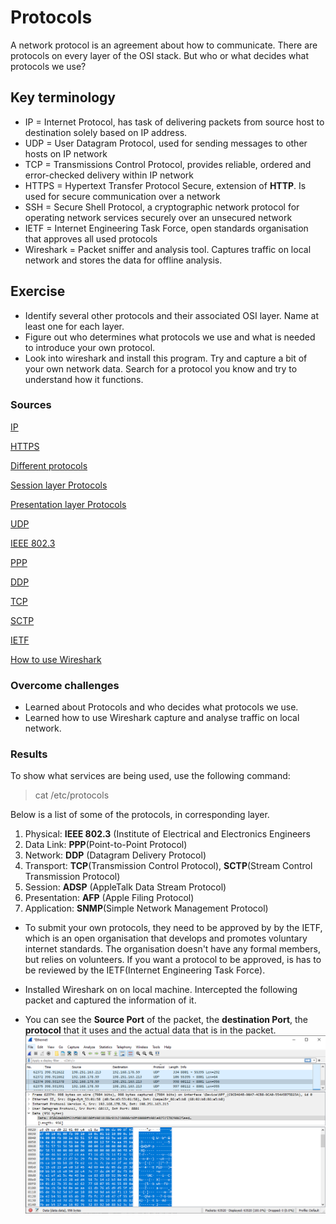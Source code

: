 # Protocols
A network protocol is an agreement about how to communicate. There are protocols on every layer of the OSI stack. But who or what decides what protocols we use? 

## Key terminology
- IP = Internet Protocol, has task of delivering packets from source host to destination solely based on IP address.
- UDP = User Datagram Protocol, used for sending messages to other hosts on IP network
- TCP = Transmissions Control Protocol, provides reliable, ordered and error-checked delivery within IP network
- HTTPS = Hypertext Transfer Protocol Secure, extension of **HTTP**. Is used for secure communication over a network
- SSH = Secure Shell Protocol, a cryptographic network protocol for operating network services securely over an unsecured network
- IETF = Internet Engineering Task Force, open standards organisation that approves all used protocols
- Wireshark = Packet sniffer and analysis tool. Captures traffic on local network and stores the data for offline analysis.

## Exercise
- Identify several other protocols and their associated OSI layer. Name at least one for each layer.
- Figure out who determines what protocols we use and what is needed to introduce your own protocol.
- Look into wireshark and install this program. Try and capture a bit of your own network data. Search for a protocol you know and try to understand how it functions.

### Sources
[IP](https://en.wikipedia.org/wiki/Internet_Protocol)

[HTTPS](https://en.wikipedia.org/wiki/HTTPS)

[Different protocols](https://docs.oracle.com/cd/E19683-01/806-4075/ipov-10/index.html)

[Session layer Protocols](https://en.wikipedia.org/wiki/Session_layer#Protocols)

[Presentation layer Protocols](https://en.wikipedia.org/wiki/Presentation_layer)

[UDP](https://en.wikipedia.org/wiki/User_Datagram_Protocol)

[IEEE 802.3](https://en.wikipedia.org/wiki/Ethernet)

[PPP](https://en.wikipedia.org/wiki/Point-to-Point_Protocol)

[DDP](https://www.geeksforgeeks.org/datagram-delivery-protocol-ddp/)

[TCP](https://www.fortinet.com/resources/cyberglossary/tcp-ip)

[SCTP](https://en.wikipedia.org/wiki/Stream_Control_Transmission_Protocol)

[IETF](https://www.ripe.net/participate/internet-governance/internet-technical-community/ietf)

[How to use Wireshark](https://linuxhint.com/install_configure_wireshark_ubuntu/)

### Overcome challenges
- Learned about Protocols and who decides what protocols we use.
- Learned how to use Wireshark capture and analyse traffic on local network.

### Results
To show what services are being used, use the following command:
> cat /etc/protocols

Below is a list of some of the protocols, in corresponding layer.
1. Physical: **IEEE 802.3** (Institute of Electrical and Electronics Engineers
2. Data Link: **PPP**(Point-to-Point Protocol)
3. Network: **DDP** (Datagram Delivery Protocol)
4. Transport: **TCP**(Transmission Control Protocol), **SCTP**(Stream Control Transmission Protocol)
5. Session: **ADSP** (AppleTalk Data Stream Protocol)
6. Presentation: **AFP** (Apple Filing Protocol)
7. Application: **SNMP**(Simple Network Management Protocol)

- To submit your own protocols, they need to be approved by by the IETF, which is an open organisation that develops and promotes voluntary internet standards. The organisation doesn't have any formal members, but relies on volunteers. If you want a protocol to be approved, is has to be reviewed by the IETF(Internet Engineering Task Force).

- Installed Wireshark on on local machine. Intercepted the following packet and captured the information of it.
- You can see the **Source Port** of the packet, the **destination Port**, the **protocol** that it uses and the actual data that is in the packet.
![Wireshark SS](../00_includes/NTW-03/SS_Wireshark.png "Screenshot of wireshark")
